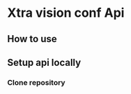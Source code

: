 # Xtra vision conf Api

## How to use

## Setup api locally

### Clone repository

```bash https://github.com/Awaish-prog/xtra-vision-conf-web-socket.git